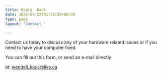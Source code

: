 ```yaml
---
title: Reply  Back
date: 2022-07-22T01:33:28+00:00
type: page
layout: 'Contact '

---
```

Contact us today to discuss any of your hardware related issues or if you need to have your computer fixed.

You can fill out this form, or send an e-mail directly

at: wendell_louis@live.ca
